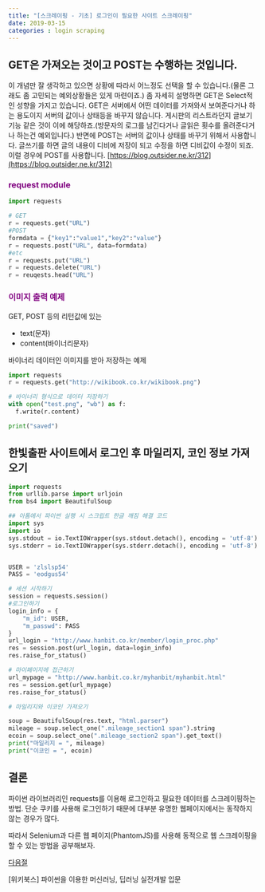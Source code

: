 ```yaml
---
title: "[스크레이핑 - 기초] 로그인이 필요한 사이트 스크레이핑"
date: 2019-03-15
categories : login scraping
---
```


## GET은 가져오는 것이고 POST는 수행하는 것입니다.

이 개념만 잘 생각하고 있으면 상황에 따라서 어느정도 선택을 할 수 있습니다.(물론 그래도 좀 고민되는 예외상황들은 있게 마련이죠.) 좀 자세히 설명하면 GET은 Select적인 성향을 가지고 있습니다. GET은 서버에서 어떤 데이터를 가져와서 보여준다거나 하는 용도이지 서버의 값이나 상태등을 바꾸지 않습니다. 게시판의 리스트라던지 글보기 기능 같은 것이 이에 해당하죠.(방문자의 로그를 남긴다거나 글읽은 횟수를 올려준다거나 하는건 예외입니다.) 반면에 POST는 서버의 값이나 상태를 바꾸기 위해서 사용합니다. 글쓰기를 하면 글의 내용이 디비에 저장이 되고 수정을 하면 디비값이 수정이 되죠. 이럴 경우에 POST를 사용합니다.
[https://blog.outsider.ne.kr/312](https://blog.outsider.ne.kr/312)

### <span style="color:purple"> request module </span>

```python
import requests

# GET
r = requests.get("URL")
#POST
formdata = {"key1":"value1","key2":"value"}
r = requests.post("URL", data=formdata)
#etc
r = requests.put("URL")
r = requests.delete("URL")
r = reuqests.head("URL")
```

### <span style="color:purple"> 이미지 출력 예제 </span>

GET, POST 등의 리턴값에 있는
- text(문자)
- content(바이너리문자)

바이너리 데이터인 이미지를 받아 저장하는 예제

```python
import requests
r = requests.get("http://wikibook.co.kr/wikibook.png")

# 바이너리 형식으로 데이터 저장하기
with open("test.png", "wb") as f:
  f.write(r.content)

print("saved")
```


## 한빛출판 사이트에서 로그인 후 마일리지, 코인 정보 가져오기

```python
import requests
from urllib.parse import urljoin
from bs4 import BeautifulSoup

## 아톰에서 파이썬 실행 시 스크립트 한글 깨짐 해결 코드
import sys
import io
sys.stdout = io.TextIOWrapper(sys.stdout.detach(), encoding = 'utf-8')
sys.stderr = io.TextIOWrapper(sys.stderr.detach(), encoding = 'utf-8')


USER = 'zlslsp54'
PASS = 'eodgus54'

# 세션 시작하기
session = requests.session()
#로그인하기
login_info = {
    "m_id": USER,
    "m_passwd": PASS
}
url_login = "http://www.hanbit.co.kr/member/login_proc.php"
res = session.post(url_login, data=login_info)
res.raise_for_status()

# 마이페이지에 접근하기
url_mypage = "http://www.hanbit.co.kr/myhanbit/myhanbit.html"
res = session.get(url_mypage)
res.raise_for_status()

# 마일리지와 이코인 가져오기

soup = BeautifulSoup(res.text, "html.parser")
mileage = soup.select_one(".mileage_section1 span").string
ecoin = soup.select_one(".mileage_section2 span").get_text()
print("마일리지 = ", mileage)
print("이코인 = ", ecoin)
```

## 결론

파이썬 라이브러리인 requests를 이용해 로그인하고 필요한 데이터를 스크레이핑하는 방법.
단순 쿠키를 사용해 로그인하기 때문에 대부분 유명한 웹페이지에서는 동작하지 않는 경우가 많다.

따라서 Selenium과 다른 웹 페이지(PhantomJS)를 사용해 동적으로 웹 스크레이핑을 할 수 있는 방법을 공부해보자.

[다음절](https://2meu.github.io/Scraping-SeleniumPhantom/)

[위키북스] 파이썬을 이용한 머신러닝, 딥러닝 실전개발 입문
